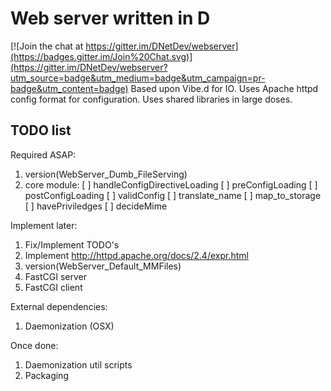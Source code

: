 # Web server written in D

[![Join the chat at https://gitter.im/DNetDev/webserver](https://badges.gitter.im/Join%20Chat.svg)](https://gitter.im/DNetDev/webserver?utm_source=badge&utm_medium=badge&utm_campaign=pr-badge&utm_content=badge)
Based upon Vibe.d for IO. Uses Apache httpd config format for configuration. Uses shared libraries in large doses.

## TODO list

Required ASAP:

1. version(WebServer_Dumb_FileServing)
2. core module:
	[ ] handleConfigDirectiveLoading
	[ ] preConfigLoading
	[ ] postConfigLoading
	[ ] validConfig
	[ ] translate_name
	[ ] map_to_storage
	[ ] havePriviledges
	[ ] decideMime

Implement later:

1. Fix/Implement TODO's
2. Implement http://httpd.apache.org/docs/2.4/expr.html
3. version(WebServer_Default_MMFiles)
6. FastCGI server
7. FastCGI client

External dependencies:

1. Daemonization (OSX)

Once done:

1. Daemonization util scripts
2. Packaging